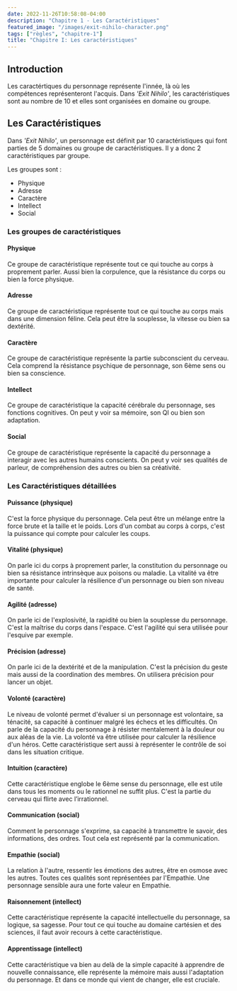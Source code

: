 ```yaml
---
date: 2022-11-26T10:58:08-04:00
description: "Chapitre 1 - Les Caractéristiques"
featured_image: "/images/exit-nihilo-character.png"
tags: ["règles", "chapitre-1"]
title: "Chapitre I: Les caractéristiques"
---
```



## Introduction

Les caractértiques du personnage représente l'innée, là où les compétences représenteront l'acquis. Dans *'Exit Nihilo'*, les caractéristiques sont au nombre de 10 et elles sont organisées en domaine ou groupe.

## Les Caractéristiques

Dans *'Exit Nihilo'*, un personnage est définit par 10 caractéristiques qui font parties de 5 domaines ou groupe de caractéristiques. Il y a donc 2 caractéristiques par groupe.   

Les groupes sont :  
- Physique
- Adresse
- Caractère
- Intellect
- Social

### Les groupes de caractéristiques

#### Physique

Ce groupe de caractéristique représente tout ce qui touche au corps à proprement parler. Aussi bien la corpulence, que la résistance du corps ou bien la force physique.

#### Adresse

Ce groupe de caractéristique représente tout ce qui touche au corps mais dans une dimension féline. Cela peut être la souplesse, la vitesse ou bien sa dextérité.

#### Caractère

Ce groupe de caractéristique représente la partie subconscient du cerveau. Cela comprend la résistance psychique de personnage, son 6ème sens ou bien sa conscience.

#### Intellect

Ce groupe de caractéristique la capacité cérébrale du personnage, ses fonctions cognitives. On peut y voir sa mémoire, son QI ou bien son adaptation.

#### Social

Ce groupe de caractéristique représente la capacité du personnage a interagir avec les autres humains conscients. On peut y voir ses qualités de parleur, de compréhension des autres ou bien sa créativité.

### Les Caractéristiques détaillées

#### Puissance (physique)

C'est la force physique du personnage. Cela peut être un mélange entre la force brute et la taille et le poids. Lors d'un combat au corps à corps, c'est la puissance qui compte pour calculer les coups.

#### Vitalité (physique)

On parle ici du corps à proprement parler, la constitution du personnage ou bien sa résistance intrinsèque aux poisons ou maladie. La vitalité va être importante pour calculer la résilience d'un personnage ou bien son niveau de santé.

#### Agilité (adresse)

On parle ici de l'explosivité, la rapidité ou bien la souplesse  du personnage. C'est la maîtrise du corps dans l'espace. C'est l'agilité qui sera utilisée pour l'esquive par exemple.

#### Précision (adresse)

On parle ici de la dextérité et de la manipulation. C'est la précision du geste mais aussi de la coordination des membres. On utilisera précision pour lancer un objet.

#### Volonté (caractère)

Le niveau de volonté permet d'évaluer si un personnage est volontaire, sa ténacité, sa capacité à continuer malgré les échecs et les difficultés. On parle de la capacité du personnage à résister mentalement à la douleur ou aux aléas de la vie. La volonté va être utilisée pour calculer la résilience d'un héros. Cette caractéristique sert aussi à représenter le contrôle de soi dans les situation critique.

#### Intuition (caractère)

Cette caractéristique englobe le 6ème sense du personnage, elle est utile dans tous les moments ou le rationnel ne suffit plus. C'est la partie du cerveau qui flirte avec l’irrationnel.

#### Communication (social)

Comment le personnage s'exprime, sa capacité à transmettre le savoir, des informations, des ordres. Tout cela est représenté par la communication.

#### Empathie (social)

La relation à l'autre, ressentir les émotions des autres, être en osmose avec les autres. Toutes ces qualités sont représentées par l'Empathie. Une personnage sensible aura une forte valeur en Empathie.

#### Raisonnement (intellect)

Cette caractéristique représente la capacité intellectuelle du personnage, sa logique, sa sagesse. Pour tout ce qui touche au domaine cartésien et des sciences, il faut avoir recours à cette caractéristique.

#### Apprentissage (intellect)

Cette caractéristique va bien au delà de la simple capacité à apprendre de nouvelle connaissance, elle représente la mémoire mais aussi l'adaptation du personnage. Et dans ce monde qui vient de changer, elle est cruciale.